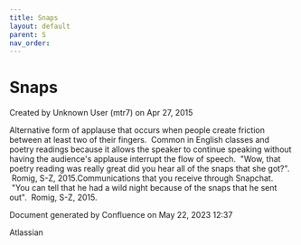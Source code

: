 ```yaml
---
title: Snaps
layout: default
parent: S
nav_order:
---
```


# Snaps

Created by  Unknown User (mtr7) on Apr 27, 2015

Alternative form of applause that occurs when people create friction between at least two of their fingers.  Common in English classes and poetry readings because it allows the speaker to continue speaking without having the audience's applause interrupt the flow of speech.  &quot;Wow, that poetry reading was really great did you hear all of the snaps that she got?&quot;.  Romig, S-Z, 2015.Communications that you receive through Snapchat.  &quot;You can tell that he had a wild night because of the snaps that he sent out&quot;.  Romig, S-Z, 2015. 

Document generated by Confluence on May 22, 2023 12:37

Atlassian
